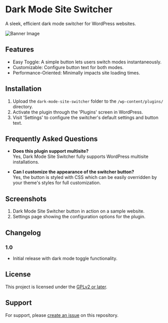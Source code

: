 # Dark Mode Site Switcher

A sleek, efficient dark mode switcher for WordPress websites.

![Banner Image](path-to-banner-image-if-you-have-one.png)

## Features

- Easy Toggle: A simple button lets users switch modes instantaneously.
- Customizable: Configure button text for both modes.
- Performance-Oriented: Minimally impacts site loading times.

## Installation

1. Upload the `dark-mode-site-switcher` folder to the `/wp-content/plugins/` directory.
2. Activate the plugin through the 'Plugins' screen in WordPress.
3. Visit 'Settings' to configure the switcher's default settings and button text.

## Frequently Asked Questions

- **Does this plugin support multisite?**  
  Yes, Dark Mode Site Switcher fully supports WordPress multisite installations.

- **Can I customize the appearance of the switcher button?**  
  Yes, the button is styled with CSS which can be easily overridden by your theme's styles for full customization.

## Screenshots

1. Dark Mode Site Switcher button in action on a sample website.
2. Settings page showing the configuration options for the plugin.

## Changelog

### 1.0

- Initial release with dark mode toggle functionality.

## License

This project is licensed under the [GPLv2 or later](https://www.gnu.org/licenses/gpl-2.0.html).

## Support

For support, please [create an issue](https://github.com/your-username/dark-mode-site-switcher/issues) on this repository.
